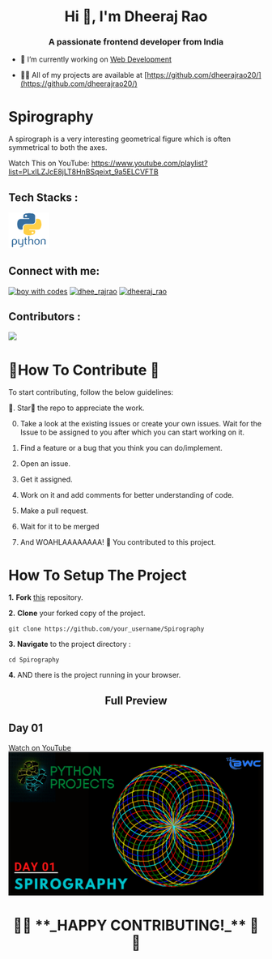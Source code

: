 <h1 align="center">Hi 👋, I'm Dheeraj Rao</h1>
<h3 align="center">A passionate frontend developer from India</h3>

- 🔭 I’m currently working on [Web Development](https://www.youtube.com/channel/UCHUZS2VgprpnN1dtLqb6ABA)

- 👨‍💻 All of my projects are available at [https://github.com/dheerajrao20/](https://github.com/dheerajrao20/)
# Spirography
A spirograph is a very interesting geometrical figure which is often symmetrical to both the axes.

Watch This on YouTube:
<a href="https://www.youtube.com/playlist?list=PLxILZJcE8jLT8HnBSqeixt_9a5ELCVFTB" target="blank">https://www.youtube.com/playlist?list=PLxILZJcE8jLT8HnBSqeixt_9a5ELCVFTB</a> 
<br>
<h2 align="left"> Tech Stacks :</h2>
<p align="left"> <a href="https://www.w3schools.com/python/" target="_blank" rel="noreferrer"> <img src="https://raw.githubusercontent.com/devicons/devicon/master/icons/python/python-original-wordmark.svg" alt="css3" width="80" height="70"/> </a></p>
  <h2 align="left">Connect with me:</h2>
<p align="left">
  <a href="https://www.youtube.com/channel/UCHUZS2VgprpnN1dtLqb6ABA" target="blank"><img align="center" src="https://raw.githubusercontent.com/rahuldkjain/github-profile-readme-generator/master/src/images/icons/Social/youtube.svg" alt="boy with codes" height="60" width="80" /></a> 
<a href="https://instagram.com/dhee_rajrao" target="blank"><img align="center" src="https://raw.githubusercontent.com/rahuldkjain/github-profile-readme-generator/master/src/images/icons/Social/instagram.svg" alt="dhee_rajrao" height="60" width="80" /></a>
<a href="https://codeforces.com/profile/dheeraj_rao" target="blank"><img align="center" src="https://raw.githubusercontent.com/rahuldkjain/github-profile-readme-generator/master/src/images/icons/Social/codeforces.svg" alt="dheeraj_rao" height="60" width="80" /></a>
</p>
<h2 align="left">Contributors :</h2>
<a href="https://github.com/dheerajrao20/Spirography/graphs/contributors">
    <img src="https://contrib.rocks/image?repo=dheerajrao20/Spirography" />
  </a>
  

  
# 🎇How To Contribute 🎇

To start contributing, follow the below guidelines:

🌟. Star🌟 the repo to appreciate the work.

0. Take a look at the existing issues or create your own issues. Wait for the Issue to be assigned to you after which you can start working on it.

1. Find a feature or a bug that you think you can do/implement.

2. Open an issue.

3. Get it assigned.

4. Work on it and add comments for better understanding of code.

5. Make a pull request.

6. Wait for it to be merged

7. And WOAHLAAAAAAAA! 🎉 You contributed to this project.

# How To Setup The Project

**1.** **Fork** [this](https://github.com/dheerajrao20/Spirography) repository.

**2.** **Clone** your forked copy of the project.

```
git clone https://github.com/your_username/Spirography
```

**3.** **Navigate** to the project directory :

```
cd Spirography
```

**4.** AND there is the project running in your browser.

<h2 align="center"> Full Preview</a>

<h2>Day 01</h2>

<a href="https://www.youtube.com/watch?v=I7sSWSNG29Y&list=PLxILZJcE8jLT8HnBSqeixt_9a5ELCVFTB&index=1">Watch on YouTube</a>
<img src="https://github.com/dheerajrao20/Spirography/blob/main/Spiral_01/pro%201.png?raw=true" />

<h1 align="center">🎉🎉 **_HAPPY CONTRIBUTING!_** 🎉🎉 </h1>
